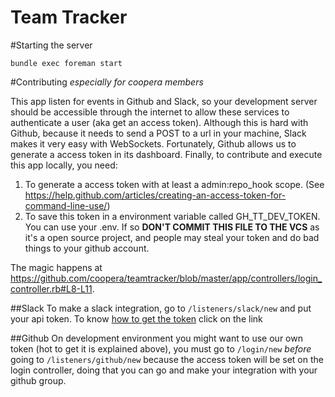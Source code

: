 Team Tracker
==============

#Starting the server
```shell
bundle exec foreman start
```

#Contributing
_especially for coopera members_

This app listen for events in Github and Slack, so your development server should be accessible through the internet to allow these services to authenticate a user (aka get an access token). Although this is hard with Github, because it needs to send a POST to a url in your machine, Slack makes it very easy with WebSockets. Fortunately, Github allows us to generate a access token in its dashboard. Finally, to contribute and execute this app locally, you need:

1. To generate a access token with at least a admin:repo_hook scope. (See https://help.github.com/articles/creating-an-access-token-for-command-line-use/)
2. To save this token in a environment variable called GH_TT_DEV_TOKEN. You can use your .env. If so **DON'T COMMIT THIS FILE TO THE VCS** as it's a open source project, and people may steal your token and do bad things to your github account.

The magic happens at https://github.com/coopera/teamtracker/blob/master/app/controllers/login_controller.rb#L8-L11.

##Slack
To make a slack integration, go to `/listeners/slack/new` and put your api token. To know [how to get the token](https://api.slack.com/web) click on the link


##Github
On development environment you might want to use our own token (hot to get it is explained above), you must go to `/login/new` _*before*_ going to `/listeners/github/new` because the access token will be set on the login controller, doing that you can go and make your integration with your github group. 
